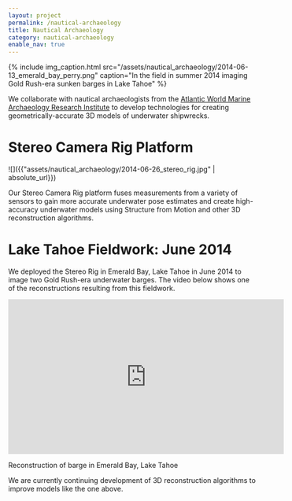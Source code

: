 ```yaml
---
layout: project
permalink: /nautical-archaeology
title: Nautical Archaeology
category: nautical-archaeology
enable_nav: true
---
```

{% include 
    img_caption.html
    src="/assets/nautical_archaeology/2014-06-13_emerald_bay_perry.png"
    caption="In the field in summer 2014 imaging Gold Rush-era sunken barges in Lake Tahoe"
%}

We collaborate with nautical archaeologists from the [Atlantic World Marine Archaeology Research Institute](https://www.facebook.com/profile.php?id=100069337774691) to develop technologies for creating geometrically-accurate 3D models of underwater shipwrecks. 

# Stereo Camera Rig Platform

![]({{"assets/nautical_archaeology/2014-06-26_stereo_rig.jpg" | absolute_url}})

Our Stereo Camera Rig platform fuses measurements from a variety of sensors to gain more accurate underwater pose estimates and create high-accuracy underwater models using Structure from Motion and other 3D reconstruction algorithms. 

# Lake Tahoe Fieldwork: June 2014

We deployed the Stereo Rig in Emerald Bay, Lake Tahoe in June 2014 to image two Gold Rush-era underwater barges. The video below shows one of the reconstructions resulting from this fieldwork. 

<iframe allowfullscreen="allowfullscreen" class="youtube-center" frameborder="0" height="315" src="https://www.youtube.com/embed/mUuxQBkg4ws" width="560"></iframe>

Reconstruction of barge in Emerald Bay, Lake Tahoe

We are currently continuing development of 3D reconstruction algorithms to improve models like the one above.    